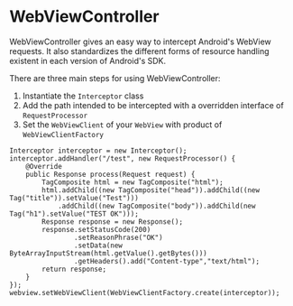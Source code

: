 # WebViewController
WebViewController gives an easy way to intercept Android's WebView requests. It also standardizes the different forms of resource handling existent in each version of Android's SDK.

There are three main steps for using WebViewController:
1. Instantiate the `Interceptor` class
2. Add the path intended to be intercepted with a overridden interface of `RequestProcessor`
3. Set the `WebViewClient` of your `WebView` with product of `WebViewClientFactory`

```
Interceptor interceptor = new Interceptor();
interceptor.addHandler("/test", new RequestProcessor() {
	@Override
	public Response process(Request request) {
		TagComposite html = new TagComposite("html");
		html.addChild((new TagComposite("head")).addChild((new Tag("title")).setValue("Test")))
			.addChild((new TagComposite("body")).addChild(new Tag("h1").setValue("TEST OK")));
		Response response = new Response();
		response.setStatusCode(200)
				.setReasonPhrase("OK")
				.setData(new ByteArrayInputStream(html.getValue().getBytes()))
				.getHeaders().add("Content-type","text/html");
		return response;
	}
});
webview.setWebViewClient(WebViewClientFactory.create(interceptor));
```


